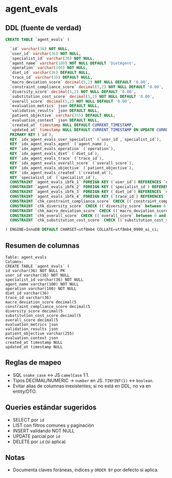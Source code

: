 # agent_evals

## DDL (fuente de verdad)
```sql
CREATE TABLE `agent_evals` (

  `id` varchar(36) NOT NULL,
  `user_id` varchar(36) NOT NULL,
  `specialist_id` varchar(36) NOT NULL,
  `agent_name` varchar(100) NOT NULL DEFAULT 'DietAgent',
  `operation` varchar(100) NOT NULL,
  `diet_id` varchar(36) DEFAULT NULL,
  `trace_id` varchar(36) DEFAULT NULL,
  `macro_deviation_score` decimal(5,2) NOT NULL DEFAULT '0.00',
  `constraint_compliance_score` decimal(5,2) NOT NULL DEFAULT '0.00',
  `diversity_score` decimal(5,2) NOT NULL DEFAULT '0.00',
  `substitution_cost_score` decimal(5,2) NOT NULL DEFAULT '0.00',
  `overall_score` decimal(5,2) NOT NULL DEFAULT '0.00',
  `evaluation_metrics` json DEFAULT NULL,
  `validation_results` json DEFAULT NULL,
  `patient_objective` varchar(255) DEFAULT NULL,
  `evaluation_context` json DEFAULT NULL,
  `created_at` timestamp NULL DEFAULT CURRENT_TIMESTAMP,
  `updated_at` timestamp NULL DEFAULT CURRENT_TIMESTAMP ON UPDATE CURRENT_TIMESTAMP,
  PRIMARY KEY (`id`),
  KEY `idx_agent_evals_user_specialist` (`user_id`,`specialist_id`),
  KEY `idx_agent_evals_agent` (`agent_name`),
  KEY `idx_agent_evals_operation` (`operation`),
  KEY `idx_agent_evals_diet` (`diet_id`),
  KEY `idx_agent_evals_trace` (`trace_id`),
  KEY `idx_agent_evals_overall_score` (`overall_score`),
  KEY `idx_agent_evals_objective` (`patient_objective`),
  KEY `idx_agent_evals_created` (`created_at`),
  KEY `specialist_id` (`specialist_id`),
  CONSTRAINT `agent_evals_ibfk_1` FOREIGN KEY (`user_id`) REFERENCES `users` (`id`) ON DELETE CASCADE,
  CONSTRAINT `agent_evals_ibfk_2` FOREIGN KEY (`specialist_id`) REFERENCES `users` (`id`) ON DELETE CASCADE,
  CONSTRAINT `agent_evals_ibfk_3` FOREIGN KEY (`diet_id`) REFERENCES `diets` (`id`) ON DELETE SET NULL,
  CONSTRAINT `agent_evals_ibfk_4` FOREIGN KEY (`trace_id`) REFERENCES `agent_traces` (`id`) ON DELETE SET NULL,
  CONSTRAINT `chk_constraint_compliance_score` CHECK ((`constraint_compliance_score` between 0 and 100)),
  CONSTRAINT `chk_diversity_score` CHECK ((`diversity_score` between 0 and 100)),
  CONSTRAINT `chk_macro_deviation_score` CHECK ((`macro_deviation_score` between 0 and 100)),
  CONSTRAINT `chk_overall_score` CHECK ((`overall_score` between 0 and 100)),
  CONSTRAINT `chk_substitution_cost_score` CHECK ((`substitution_cost_score` between 0 and 100))

) ENGINE=InnoDB DEFAULT CHARSET=utf8mb4 COLLATE=utf8mb4_0900_ai_ci;
```

## Resumen de columnas
```
Table: agent_evals
Columns:
CREATE TABLE `agent_evals` (
id varchar(36) NOT NULL PK
user_id varchar(36) NOT NULL
specialist_id varchar(36) NOT NULL
agent_name varchar(100) NOT NULL
operation varchar(100) NOT NULL
diet_id varchar(36)
trace_id varchar(36)
macro_deviation_score decimal(5
constraint_compliance_score decimal(5
diversity_score decimal(5
substitution_cost_score decimal(5
overall_score decimal(5
evaluation_metrics json
validation_results json
patient_objective varchar(255)
evaluation_context json
created_at timestamp NULL
updated_at timestamp NULL
```

## Reglas de mapeo
- SQL `snake_case` ↔ JS `camelCase` 1:1.
- Tipos DECIMAL/NUMERIC → `number` en JS. `TINYINT(1)` ↔ `boolean`.
- Evitar alias de columnas inexistentes; si no está en DDL, no va en entity/DTO.

## Queries estándar sugeridos
- SELECT por `id`
- LIST con filtros comunes y paginación
- INSERT validando NOT NULL
- UPDATE parcial por `id`
- DELETE por `id` (si aplica)

## Notas
- Documenta claves foráneas, índices y `ORDER BY` por defecto si aplica.
